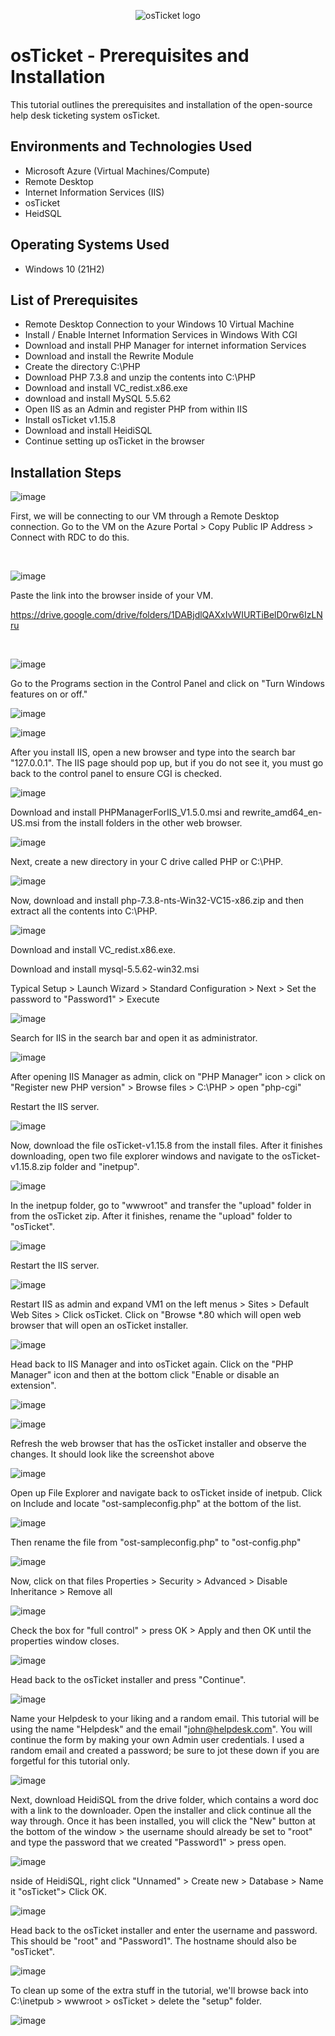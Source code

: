 <p align="center">
<img src="https://i.imgur.com/Clzj7Xs.png" alt="osTicket logo"/>
</p>

<h1>osTicket - Prerequisites and Installation</h1>
This tutorial outlines the prerequisites and installation of the open-source help desk ticketing system osTicket.<br />




<h2>Environments and Technologies Used</h2>

- Microsoft Azure (Virtual Machines/Compute)
- Remote Desktop
- Internet Information Services (IIS)
- osTicket
- HeidSQL

<h2>Operating Systems Used </h2>

- Windows 10</b> (21H2)

<h2>List of Prerequisites</h2>

- Remote Desktop Connection to your Windows 10 Virtual Machine
- Install / Enable Internet Information Services in Windows With CGI
- Download and install PHP Manager for internet information Services
- Download and install the Rewrite Module
- Create the directory C:\PHP
- Download PHP 7.3.8 and unzip the contents into C:\PHP
- Download and install VC_redist.x86.exe
- download and install MySQL 5.5.62
- Open IIS as an Admin and register PHP from within IIS
- Install osTicket v1.15.8
- Download and install HeidiSQL
- Continue setting up osTicket in the browser

<h2>Installation Steps</h2>

![image](https://github.com/Timothyjdm44/osticket-prereqs/assets/142111972/cd39dd59-e91a-41ea-90e4-371405dc315e)


</p>
<p>
First, we will be connecting to our VM through a Remote Desktop connection. Go to the VM on the Azure Portal > Copy Public IP Address > Connect with RDC to do this.


</p>
<br />

![image](https://github.com/Timothyjdm44/osticket-prereqs/assets/142111972/ba16a325-342d-4214-a00d-04a548090dd7)

Paste the link into the browser inside of your VM.

https://drive.google.com/drive/folders/1DABjdlQAXxIvWIURTiBelD0rw6IzLNru
</p>
<br />

![image](https://github.com/Timothyjdm44/osticket-prereqs/assets/142111972/84e27fc0-cbca-46e1-a048-d323e2af6527)

</p>
Go to the Programs section in the Control Panel and click on "Turn Windows features on or off."


![image](https://github.com/Timothyjdm44/osticket-prereqs/assets/142111972/6fc52af2-3a7f-4ded-81f9-4ca75cf3757d)

![image](https://github.com/Timothyjdm44/osticket-prereqs/assets/142111972/54c1b438-4d72-4df7-805b-35fe7851f2e2)

After you install IIS, open a new browser and type into the search bar "127.0.0.1". The IIS page should pop up, but if you do not see it, you must go back to the control panel to ensure CGI is checked.

![image](https://github.com/Timothyjdm44/osticket-prereqs/assets/142111972/81e09527-949d-4e1b-b7db-c6d7e0d54e1f)

Download and install PHPManagerForIIS_V1.5.0.msi and rewrite_amd64_en-US.msi from the install folders in the other web browser.

![image](https://github.com/Timothyjdm44/osticket-prereqs/assets/142111972/5a618b79-f590-4b15-98e2-1dd47165386f)

Next, create a new directory in your C drive called PHP or C:\PHP.

![image](https://github.com/Timothyjdm44/osticket-prereqs/assets/142111972/559345a0-df75-4861-b653-9aabfdaee1ff)

Now, download and install php-7.3.8-nts-Win32-VC15-x86.zip and then extract all the contents into C:\PHP.

![image](https://github.com/Timothyjdm44/osticket-prereqs/assets/142111972/cdc48559-e620-4cc6-987c-47f60a132437)

Download and install VC_redist.x86.exe.

Download and install mysql-5.5.62-win32.msi

Typical Setup > Launch Wizard > Standard Configuration > Next > Set the password to "Password1" > Execute

![image](https://github.com/Timothyjdm44/osticket-prereqs/assets/142111972/0dc28303-dce2-4828-8704-fe853a12c054)

Search for IIS in the search bar and open it as administrator.

![image](https://github.com/Timothyjdm44/osticket-prereqs/assets/142111972/8f36f8ba-8e94-4a50-88c9-24ace51a1b43)

After opening IIS Manager as admin, click on "PHP Manager" icon > click on "Register new PHP version" > Browse files > C:\PHP > open "php-cgi"

Restart the IIS server.

![image](https://github.com/Timothyjdm44/osticket-prereqs/assets/142111972/9c28342d-a8fa-4315-9673-11badb43fc88)

Now, download the file osTicket-v1.15.8 from the install files. After it finishes downloading, open two file explorer windows and navigate to the osTicket-v1.15.8.zip folder and "inetpup".

![image](https://github.com/Timothyjdm44/osticket-prereqs/assets/142111972/2066b6b2-aa99-4abd-8f35-bdef437209c5)

In the inetpup folder, go to "wwwroot" and transfer the "upload" folder in from the osTicket zip. After it finishes, rename the "upload" folder to "osTicket".

![image](https://github.com/Timothyjdm44/osticket-prereqs/assets/142111972/b4714d7b-1b46-46ee-9209-88b505b6f012)

Restart the IIS server.

![image](https://github.com/Timothyjdm44/osticket-prereqs/assets/142111972/4f25ba83-5ba5-4f21-b604-e33fe8110e9f)

Restart IIS as admin and expand VM1 on the left menus > Sites > Default Web Sites > Click osTicket. Click on "Browse *.80 which will open web browser that will open an osTicket installer.

![image](https://github.com/Timothyjdm44/osticket-prereqs/assets/142111972/9c04154e-131d-470e-9266-de1b62f42373)

Head back to IIS Manager and into osTicket again. Click on the "PHP Manager" icon and then at the bottom click "Enable or disable an extension".

![image](https://github.com/Timothyjdm44/osticket-prereqs/assets/142111972/cc4bbed3-b571-4a86-9f84-9ffd3c47bec5)

![image](https://github.com/Timothyjdm44/osticket-prereqs/assets/142111972/7d79e07c-105b-491b-870a-d650eb7eadad)

Refresh the web browser that has the osTicket installer and observe the changes. It should look like the screenshot above

![image](https://github.com/Timothyjdm44/osticket-prereqs/assets/142111972/ed3b95e7-8821-4869-846b-cb8beb3a5bdf)

Open up File Explorer and navigate back to osTicket inside of inetpub. Click on Include and locate "ost-sampleconfig.php" at the bottom of the list.

![image](https://github.com/Timothyjdm44/osticket-prereqs/assets/142111972/24d394d2-31dd-4a63-bde4-b560da2cd012)

Then rename the file from "ost-sampleconfig.php" to "ost-config.php"

![image](https://github.com/Timothyjdm44/osticket-prereqs/assets/142111972/dbfe0219-3703-4f6d-b347-0a7716d2a79f)

Now, click on that files Properties > Security > Advanced > Disable Inheritance > Remove all

![image](https://github.com/Timothyjdm44/osticket-prereqs/assets/142111972/9ba37e59-421b-4718-9c9f-6d7ba9aead71)

Check the box for "full control" > press OK > Apply and then OK until the properties window closes.

![image](https://github.com/Timothyjdm44/osticket-prereqs/assets/142111972/037b5b95-9e91-4ffe-9bac-0befb1c02622)

Head back to the osTicket installer and press "Continue".

![image](https://github.com/Timothyjdm44/osticket-prereqs/assets/142111972/8c9242b5-30eb-4cfa-9f20-f22d0fd28bf1)

Name your Helpdesk to your liking and a random email. This tutorial will be using the name "Helpdesk" and the email "john@helpdesk.com". You will continue the form by making your own Admin user credentials. I used a random email and created a password; be sure to jot these down if you are forgetful for this tutorial only.

![image](https://github.com/Timothyjdm44/osticket-prereqs/assets/142111972/aaaa0e57-0afb-43a6-9f71-41b120ecd556)

Next, download HeidiSQL from the drive folder, which contains a word doc with a link to the downloader. Open the installer and click continue all the way through. Once it has been installed, you will click the "New" button at the bottom of the window > the username should already be set to "root" and type the password that we created "Password1" > press open.

![image](https://github.com/Timothyjdm44/osticket-prereqs/assets/142111972/ddd55429-c60e-4946-ba97-5b851a7fd857)

nside of HeidiSQL, right click "Unnamed" > Create new > Database > Name it "osTicket"> Click OK.

![image](https://github.com/Timothyjdm44/osticket-prereqs/assets/142111972/ae3b8690-29e1-4823-baf4-c463e8ce957b)

Head back to the osTicket installer and enter the username and password. This should be "root" and "Password1". The hostname should also be "osTicket".

![image](https://github.com/Timothyjdm44/osticket-prereqs/assets/142111972/2909bdd0-055c-48cd-aa1d-80e6324ef875)

To clean up some of the extra stuff in the tutorial, we'll browse back into C:\inetpub > wwwroot > osTicket > delete the "setup" folder.

![image](https://github.com/Timothyjdm44/osticket-prereqs/assets/142111972/97f85ba6-91f9-4026-8fc2-eae4f8be81b5)
